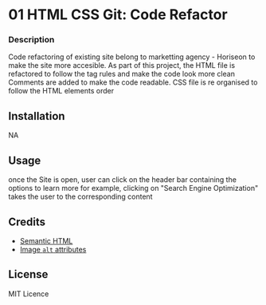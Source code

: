 # 01 HTML CSS Git: Code Refactor

### Description

Code refactoring of existing site belong to marketting agency - Horiseon to make the site more accesible.
As part of this project, the HTML file is refactored to follow the tag rules and make the code look more clean
Comments are added to make the code readable. 
CSS file is re organised to follow the HTML elements order

## Installation

NA

## Usage 

once the Site is open, user can click on the header bar containing the options to learn more
for example, clicking on "Search Engine Optimization" takes the user to the corresponding content

## Credits

* [Semantic HTML](https://www.w3schools.com/html/html5_semantic_elements.asp)
* [Image `alt` attributes](https://www.w3schools.com/tags/att_img_alt.asp)

## License
MIT Licence

